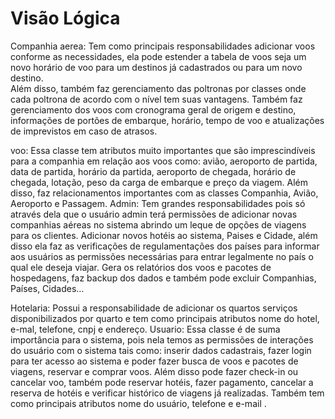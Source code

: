 # Visão Lógica

Companhia aerea: 
Tem como principais responsabilidades adicionar voos conforme as necessidades, ela pode estender a tabela de voos seja um novo horário de voo para um destinos já cadastrados ou para um novo destino.  
Além disso, também faz gerenciamento das poltronas por classes onde cada poltrona de acordo com o nível tem suas vantagens.
 Também faz gerenciamento dos voos com cronograma geral de origem e  destino, informações de portões de embarque, horário, tempo de voo e atualizações de imprevistos em caso de atrasos. 

voo: 
Essa classe tem atributos muito importantes que são imprescindíveis para a companhia em relação aos voos como: avião, aeroporto de partida, data de partida, horário da partida, aeroporto de chegada, horário de chegada, lotação, peso da carga de embarque e preço da viagem. 
Além disso, faz relacionamentos importantes com as classes Companhia, Avião, Aeroporto e Passagem.
Admin:
Tem grandes responsabilidades pois só através dela que o usuário admin terá permissões de adicionar novas companhias aéreas no sistema abrindo um leque de opções de viagens para os clientes.
Adicionar novos hotéis ao sistema, Paises e Cidade, além disso ela faz as verificações de regulamentações dos países para informar aos usuários as permissões necessárias para entrar legalmente no país o qual ele deseja viajar.
Gera os relatórios dos voos e pacotes de hospedagens, faz backup dos dados   e também pode excluir Companhias, Países, Cidades…

Hotelaria: 
Possui a responsabilidade de adicionar os quartos serviços disponibilizados por quarto e tem como principais atributos nome do hotel, e-mal, telefone, cnpj e endereço.
Usuario:
Essa classe é de suma importância para o sistema, pois nela temos as permissões de interações do usuário com o sistema tais como: inserir dados cadastrais, fazer login para ter acesso ao sistema e poder fazer busca de voos e pacotes de viagens, reservar e comprar voos. 
Além disso pode fazer check-in ou cancelar voo, também pode reservar hotéis, fazer pagamento, cancelar a reserva de hotéis e   verificar histórico de viagens já realizadas. Também tem como principais atributos nome do usuário, telefone e e-mail .
